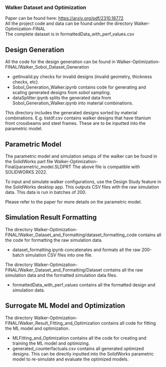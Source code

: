 ### Walker Dataset and Optimization

Paper can be found here: https://arxiv.org/pdf/2310.18772  
All the project code and data can be found under the directory Walker-Optimization-FINAL  
The complete dataset is in formattedData_with_perf_values.csv

## Design Generation

All the code for the design generation can be found in Walker-Optimization-FINAL/Walker_Sobol_Dataset_Generation

- getInvalid.py checks for invalid designs (invalid geometry, thickness checks, etc).
- Sobol_Generation_Walker.ipynb contains code for generating and scaling generated designs from sobol sampling.
- dataSplitter.ipynb splits the generated data from Sobol_Generation_Walker.ipynb into material combinations.

This directory includes the generated designs sorted by material combinations. E.g. tistdf.csv contains walker designs that have titanium front crossbeams and steel frames. These are to be inputted into the parametric model.

## Parametric Model

The parametric model and simulation setups of the walker can be found in the SolidWorks part file Walker-Optimization-Final/parametric_model.SLDPRT
The above file is compatible with SOLIDWORKS 2022.

To input and simulate walker configurations, use the Design Study feature in the SolidWorks desktop app. This outputs CSV files with the raw simulation data. This data is run in batches of 200.

Please refer to the paper for more details on the parametric model.

## Simulation Result Formatting

The directory Walker-Optimization-FINAL/Walker_Dataset_and_Formatting/dataset_formatting_code contains all the code for formatting the raw simulation data.
- dataset_formatting.ipynb concatenates and formats all the raw 200-batch simulation CSV files into one file.

The directory Walker-Optimization-FINAL/Walker_Dataset_and_Formatting/Dataset contains all the raw simulation data and the formatted simulation data files.
- formattedData_with_perf_values contains all the formatted design and simulation data.

## Surrogate ML Model and Optimization

The directory Walker-Optimization-FINAL/Walker_Result_Fitting_and_Optimization contains all code for fitting the ML model and optimization.
- MLFitting_and_Optimization contains all the code for creating and training the ML model and optimizing.
- generated_counterfactuals.csv contains all generated optimized designs. This can be directly inputted into the SolidWorks parametric model to re-simulate and evaluate the optimized models.
